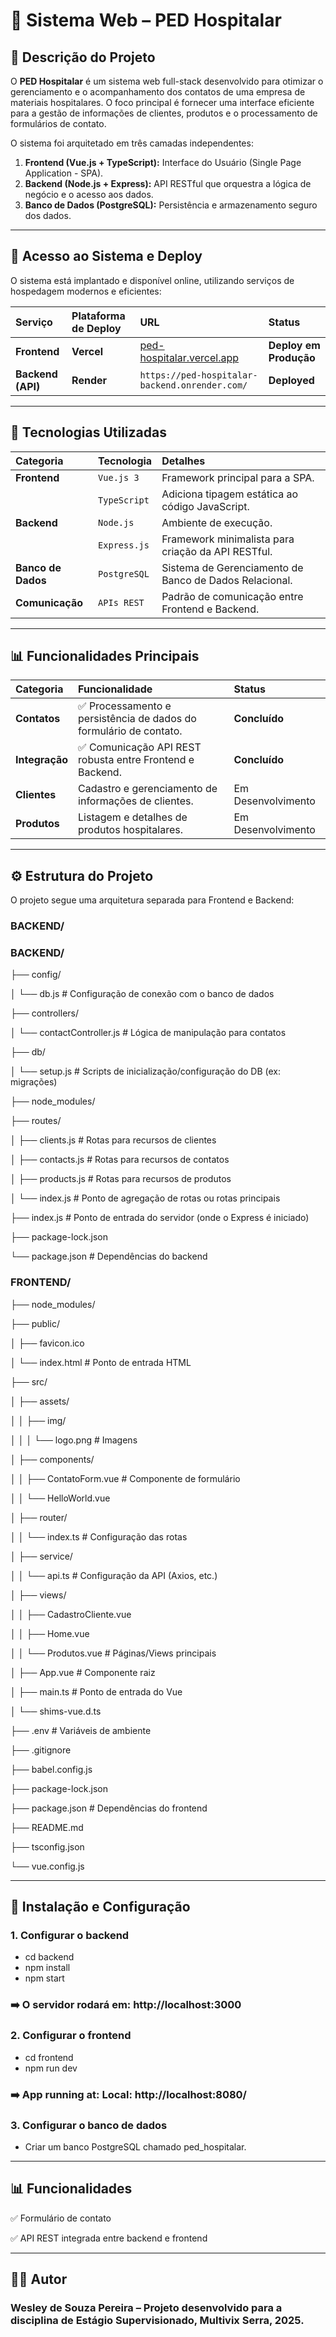# 🏥 Sistema Web – PED Hospitalar

## 📌 Descrição do Projeto

O **PED Hospitalar** é um sistema web full-stack desenvolvido para otimizar o gerenciamento e o acompanhamento dos contatos de uma empresa de materiais hospitalares. O foco principal é fornecer uma interface eficiente para a gestão de informações de clientes, produtos e o processamento de formulários de contato.

O sistema foi arquitetado em três camadas independentes:

1.  **Frontend (Vue.js + TypeScript):** Interface do Usuário (Single Page Application - SPA).
2.  **Backend (Node.js + Express):** API RESTful que orquestra a lógica de negócio e o acesso aos dados.
3.  **Banco de Dados (PostgreSQL):** Persistência e armazenamento seguro dos dados.

---

## 🔗 Acesso ao Sistema e Deploy

O sistema está implantado e disponível online, utilizando serviços de hospedagem modernos e eficientes:

| Serviço | Plataforma de Deploy | URL | Status |
| :--- | :--- | :--- | :--- |
| **Frontend** | **Vercel** | [ped-hospitalar.vercel.app](https://ped-hospitalar.vercel.app) | **Deploy em Produção** |
| **Backend (API)** | **Render** | `https://ped-hospitalar-backend.onrender.com/` | **Deployed** |

---

## 🚀 Tecnologias Utilizadas

| Categoria | Tecnologia | Detalhes |
| :--- | :--- | :--- |
| **Frontend** | `Vue.js 3` | Framework principal para a SPA. |
| | `TypeScript` | Adiciona tipagem estática ao código JavaScript. |
| **Backend** | `Node.js` | Ambiente de execução. |
| | `Express.js` | Framework minimalista para criação da API RESTful. |
| **Banco de Dados** | `PostgreSQL` | Sistema de Gerenciamento de Banco de Dados Relacional. |
| **Comunicação** | `APIs REST` | Padrão de comunicação entre Frontend e Backend. |

---

## 📊 Funcionalidades Principais

| Categoria | Funcionalidade | Status |
| :--- | :--- | :--- |
| **Contatos** | ✅ Processamento e persistência de dados do formulário de contato. | **Concluído** |
| **Integração** | ✅ Comunicação API REST robusta entre Frontend e Backend. | **Concluído** |
| **Clientes** | Cadastro e gerenciamento de informações de clientes. | Em Desenvolvimento |
| **Produtos** | Listagem e detalhes de produtos hospitalares. | Em Desenvolvimento |

---

## ⚙️ Estrutura do Projeto

O projeto segue uma arquitetura separada para Frontend e Backend:

### **BACKEND/**

### BACKEND/

├── config/

│   └── db.js  # Configuração de conexão com o banco de dados

├── controllers/

│   └── contactController.js  # Lógica de manipulação para contatos

├── db/

│   └── setup.js  # Scripts de inicialização/configuração do DB (ex: migrações)

├── node_modules/

├── routes/

│   ├── clients.js  # Rotas para recursos de clientes

│   ├── contacts.js  # Rotas para recursos de contatos

│   ├── products.js  # Rotas para recursos de produtos

│   └── index.js  # Ponto de agregação de rotas ou rotas principais

├── index.js  # Ponto de entrada do servidor (onde o Express é iniciado)

├── package-lock.json

└── package.json  # Dependências do backend
  

### FRONTEND/
├── node_modules/

├── public/

│   ├── favicon.ico

│   └── index.html  # Ponto de entrada HTML

├── src/

│   ├── assets/

│   │   ├── img/

│   │   │   └── logo.png  # Imagens

│   ├── components/

│   │   ├── ContatoForm.vue  # Componente de formulário

│   │   └── HelloWorld.vue

│   ├── router/

│   │   └── index.ts  # Configuração das rotas

│   ├── service/

│   │   └── api.ts  # Configuração da API (Axios, etc.)

│   ├── views/

│   │   ├── CadastroCliente.vue

│   │   ├── Home.vue

│   │   └── Produtos.vue  # Páginas/Views principais

│   ├── App.vue  # Componente raiz

│   ├── main.ts  # Ponto de entrada do Vue

│   └── shims-vue.d.ts

├── .env  # Variáveis de ambiente

├── .gitignore

├── babel.config.js

├── package-lock.json

├── package.json  # Dependências do frontend

├── README.md

├── tsconfig.json

└── vue.config.js
  

---
## 🔧 Instalação e Configuração

### 1. Configurar o backend
- cd backend
- npm install
- npm start

### ➡️ O servidor rodará em: http://localhost:3000

### 2. Configurar o frontend

- cd frontend
- npm run dev  

### ➡️ App running at: Local:   http://localhost:8080/

### 3. Configurar o banco de dados

- Criar um banco PostgreSQL chamado ped_hospitalar.

---
## 📊 Funcionalidades

✅ Formulário de contato

✅ API REST integrada entre backend e frontend

---
## 👨‍💻 Autor

### Wesley de Souza Pereira – Projeto desenvolvido para a disciplina de Estágio Supervisionado, Multivix Serra, 2025.



